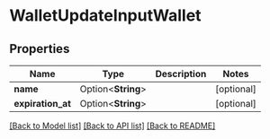 # WalletUpdateInputWallet

## Properties

Name | Type | Description | Notes
------------ | ------------- | ------------- | -------------
**name** | Option<**String**> |  | [optional]
**expiration_at** | Option<**String**> |  | [optional]

[[Back to Model list]](../README.md#documentation-for-models) [[Back to API list]](../README.md#documentation-for-api-endpoints) [[Back to README]](../README.md)


